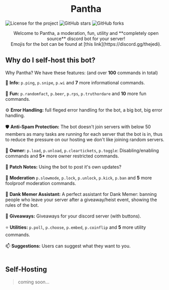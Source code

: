 <h1 style="text-align: center;"> Pantha </h1>
<a href="https://github.com/nigamanthsrivatsan/Pantha/blob/main/LICENSE"><img style="display: inline-block;" alt="License for the project" src="https://img.shields.io/github/license/nigamanthsrivatsan/Pantha?style=for-the-badge"></a>
<a href="https://github.com/nigamanthsrivatsan/Pantha/stargazers"><img style="display: inline-block;" alt="GitHub stars" src="https://img.shields.io/github/stars/nigamanthsrivatsan/Pantha?style=for-the-badge"></a> 
<img style="display: inline-block;" alt="GitHub forks" src="https://img.shields.io/github/forks/nigamanthsrivatsan/Pantha?style=for-the-badge">

<p style="text-align: center;"> Welcome to Pantha, a moderation, fun, utility and **completely open source** discord bot for your server! <br>
Emojis for the bot can be found at [this link](https://discord.gg/thejedi). </p>

## Why do I self-host this bot?

Why Pantha? We have these features: (and over **100** commands in total)

📑 **Info:** `p.ping`, `p.snipe`, `p.wi` and **7** more informational commands. <br> <br>
🎈 **Fun:** `p.randomfact`, `p.beer`, `p.rps`, `p.truthordare` and **10** more fun commands.  <br> <br>
⚙️ **Error Handling:** full fleged error handling for the bot, a big bot, big error handling. <br> <br>
🛡️ **Anti-Spam Protection:** The bot doesn't join servers with below 50 members as many tasks are running for each server that the bot is in, thus to reduce the pressure on our hosting we don't like joining random servers.  <br> <br>
👑 **Owner:** `p.load`, `p.unload`, `p.cleartickets`, `p.toggle`: Disabling/enabling commands and **5+** more owner restricted commands. <br> <br>
📝 **Patch Notes:** Using the bot to post it's own updates? <br> <br>
🔨 **Moderation** `p.slowmode`, `p.lock`, `p.unlock`, `p.kick`, `p.ban` and **5** more foolproof moderation commands. <br> <br>
🐸 **Dank Memer Assistant:** A perfect assistant for Dank Memer: banning people who leave your server after a giveaway/heist event, showing the rules of the bot.  <br> <br>
🎉 **Giveaways:** Giveaways for your discord server (with buttons). <br> <br>
⭐ **Utilities:** `p.poll`, `p.choose`, `p.embed`, `p.coinflip` and **5** more utility commands. <br> <br>
📫 **Suggestions:** Users can suggest what they want to you.  <br> <br>

## Self-Hosting

> coming soon...
